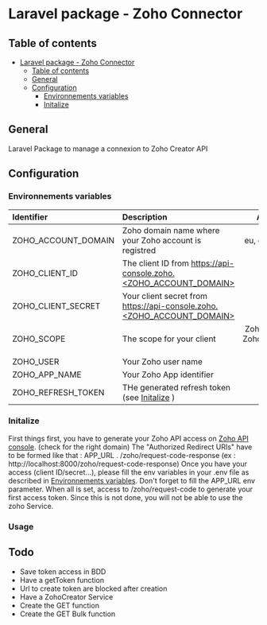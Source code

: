 
# Laravel package - Zoho Connector

## Table of contents
- [Laravel package - Zoho Connector](#Laravel-package---Zoho-Connector)
  - [Table of contents](#Table-of-contents)
  - [General](#general)
  - [Configuration](#Configuration)
    - [Environnements variables](#Environnements-variables)
    - [Initalize](#Initalize)

## General

Laravel Package to manage a connexion to Zoho Creator API

## Configuration
### Environnements variables

|Identifier|Description|Availables values|Commentary|
| :--------------- |:--------------- |:---------------:| ----------------:|
|ZOHO_ACCOUNT_DOMAIN|Zoho domain name where your Zoho account is registred | eu, com, jp, in, com.au ...| Default value : eu |
|ZOHO_CLIENT_ID| The client ID from https://api-console.zoho.<ZOHO_ACCOUNT_DOMAIN> | - | Default value : 1000.8cb99dxxxxxxxxxxxxx9be93|
|ZOHO_CLIENT_SECRET| Your client secret from https://api-console.zoho.<ZOHO_ACCOUNT_DOMAIN> | - | Default value : 9b8xxxxxxxxxxxxxxxf|
|ZOHO_SCOPE| The scope for your client | ZohoCreator.report.ALL, ZohoCreator.report.READ ... see [API doc](https://www.zoho.com/creator/help/api/v2.1/oauth-overview.html#scopes)  | Default value : ZohoCreator.report.ALL |
|ZOHO_USER| Your Zoho user name | - | Default value : jason18|
|ZOHO_APP_NAME| Your Zoho App identifier | - | Default value : zylker-store|
|ZOHO_REFRESH_TOKEN| THe generated refresh token (see [Initalize](#Initalize) ) | - | No Default value |

### Initalize

First things first, you have to generate your Zoho API access on  [Zoho API console](https://api-console.zoho.com). (check for the right domain)
The "Authorized Redirect URIs" have to be formed like that : APP_URL . /zoho/request-code-response (ex : http://localhost:8000/zoho/request-code-response)
Once you have your access (client ID/secret...), please fill the env variables in your .env file as described in [Environnements variables](#Environnements-variables).
Don't forget to fill the APP_URL env parameter.
When all is set, access to /zoho/request-code to generate your first access token. Since this is not done, you will not be able to use the zoho Service.

### Usage



## Todo
 - Save token access in BDD
 - Have a getToken function
 - Url to create token are blocked after creation
 - Have a ZohoCreator Service
 - Create the GET function
 - Create the GET Bulk function

